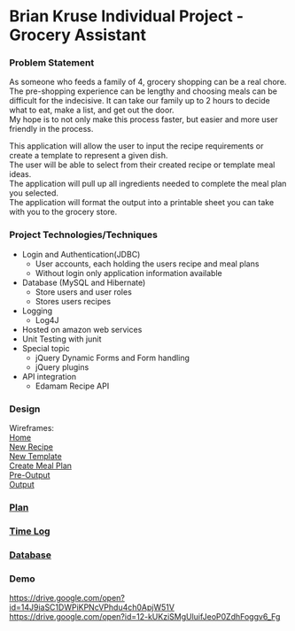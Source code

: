 # Brian Kruse Individual Project - Grocery Assistant

### Problem Statement

As someone who feeds a family of 4, grocery shopping can be a real chore. The pre-shopping experience can be lengthy
 and choosing meals can be difficult for the indecisive. It can take our family up to 2 hours to decide what to eat, make a list, and get out the door.  
My hope is to not only make this process faster, but easier and more user friendly in the process.  

This application will allow the user to input the recipe requirements or create a template to represent  a given dish.  
The user will be able to select from their created recipe or template meal ideas.  
The application will pull up all ingredients needed to complete the meal plan you selected.  
The application will format the output into a printable sheet you can take with you to the grocery store.


### Project Technologies/Techniques
* Login and Authentication(JDBC)
  * User accounts, each holding the users recipe and meal plans
  * Without login only application information available
* Database (MySQL and Hibernate)
  * Store users and user roles
  * Stores users recipes
* Logging 
  * Log4J
* Hosted on amazon web services
* Unit Testing with junit
* Special topic
  * jQuery Dynamic Forms and Form handling
  * jQuery plugins
* API integration
  * Edamam Recipe API

### Design
Wireframes:  
[Home](screens2.home.png)  
[New Recipe](screens2.newrecipe.png)  
[New Template](screens2.newtemplate.png)  
[Create Meal Plan](screens2.createplan.png)  
[Pre-Output](screens2.preshoppinglist.png)  
[Output](screens2.output.png)  

### [Plan](projectplan.md) 


### [Time Log](timelog.md)

### [Database](UML/databaseUml.png)

### Demo
https://drive.google.com/open?id=14J9iaSC1DWPiKPNcVPhdu4ch0ApjW51V
https://drive.google.com/open?id=12-kUKziSMgUluifJeoP0ZdhFoggv6_Fg
